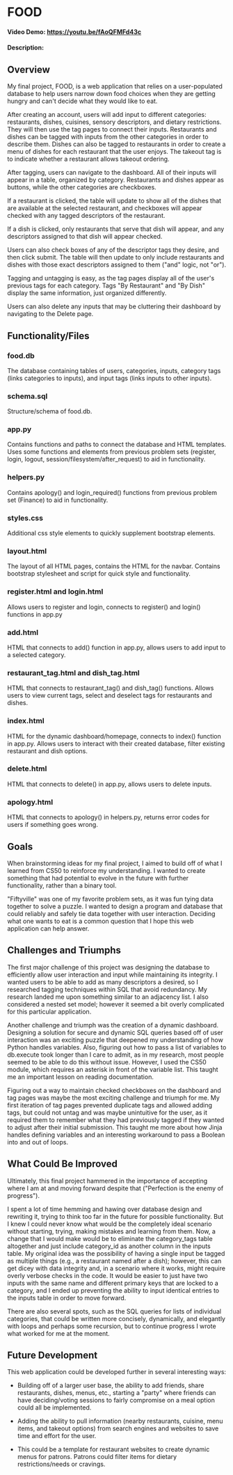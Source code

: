 # FOOD
#### Video Demo: https://youtu.be/fAoQFMFd43c
#### Description:
## Overview
My final project, FOOD, is a web application that relies on a user-populated database to help users narrow down food choices when they are getting hungry and can't decide what they would like to eat.

After creating an account, users will add input to different categories: restaurants, dishes, cuisines, sensory descriptors, and dietary restrictions. They will then use the tag pages to connect their inputs. Restaurants and dishes can be tagged with inputs from the other categories in order to describe them. Dishes can also be tagged to restaurants in order to create a menu of dishes for each restaurant that the user enjoys. The takeout tag is to indicate whether a restaurant allows takeout ordering.

After tagging, users can navigate to the dashboard. All of their inputs will appear in a table, organized by category. Restaurants and dishes appear as buttons, while the other categories are checkboxes. 

If a restaurant is clicked, the table will update to show all of the dishes that are available at the selected restaurant, and checkboxes will appear checked with any tagged descriptors of the restaurant. 

If a dish is clicked, only restaurants that serve that dish will appear, and any descriptors assigned to that dish will appear checked.

Users can also check boxes of any of the descriptor tags they desire, and then click submit. The table will then update to only include restaurants and dishes with those exact descriptors assigned to them ("and" logic, not "or").

Tagging and untagging is easy, as the tag pages display all of the user's previous tags for each category. Tags "By Restaurant" and "By Dish" display the same information, just organized differently.

Users can also delete any inputs that may be cluttering their dashboard by navigating to the Delete page.

## Functionality/Files

### food.db
The database containing tables of users, categories, inputs, category tags (links categories to inputs), and input tags (links inputs to other inputs).

### schema.sql
Structure/schema of food.db.

### app.py
Contains functions and paths to connect the database and HTML templates. Uses some functions and elements from previous problem sets (register, login, logout, session/filesystem/after_request) to aid in functionality.

### helpers.py
Contains apology() and login_required() functions from previous problem set (Finance) to aid in functionality.

### styles.css
Additional css style elements to quickly supplement bootstrap elements.

### layout.html
The layout of all HTML pages, contains the HTML for the navbar. Contains bootstrap stylesheet and script for quick style and functionality.

### register.html and login.html
Allows users to register and login, connects to register() and login() functions in app.py

### add.html
HTML that connects to add() function in app.py, allows users to add input to a selected category.

### restaurant_tag.html and dish_tag.html
HTML that connects to restaurant_tag() and dish_tag() functions. Allows users to view current tags, select and deselect tags for restaurants and dishes.

### index.html
HTML for the dynamic dashboard/homepage, connects to index() function in app.py. Allows users to interact with their created database, filter existing restaurant and dish options.

### delete.html
HTML that connects to delete() in app.py, allows users to delete inputs.

### apology.html
HTML that connects to apology() in helpers.py, returns error codes for users if something goes wrong.


## Goals
When brainstorming ideas for my final project, I aimed to build off of what I learned from CS50 to reinforce my understanding. I wanted to create something that had potential to evolve in the future with further functionality, rather than a binary tool.

"Fiftyville" was one of my favorite problem sets, as it was fun tying data together to solve a puzzle. I wanted to design a program and database that could reliably and safely tie data together with user interaction. Deciding what one wants to eat is a common question that I hope this web application can help answer.

## Challenges and Triumphs
The first major challenge of this project was designing the database to efficiently allow user interaction and input while maintaining its integrity. I wanted users to be able to add as many descriptors a desired, so I researched tagging techniques within SQL that avoid redundancy. My research landed me upon something similar to an adjacency list. I also considered a nested set model; however it seemed a bit overly complicated for this particular application.

Another challenge and triumph was the creation of a dynamic dashboard. Designing a solution for secure and dynamic SQL queries based off of user interaction was an exciting puzzle that deepened my understanding of how Python handles variables. Also, figuring out how to pass a list of variables to db.execute took longer than I care to admit, as in my research, most people seemed to be able to do this without issue. However, I used the CS50 module, which requires an asterisk in front of the variable list. This taught me an important lesson on reading documentation.

Figuring out a way to maintain checked checkboxes on the dashboard and tag pages was maybe the most exciting challenge and triumph for me. My first iteration of tag pages prevented duplicate tags and allowed adding tags, but could not untag and was maybe unintuitive for the user, as it required them to remember what they had previously tagged if they wanted to adjust after their initial submission. This taught me more about how Jinja handles defining variables and an interesting workaround to pass a Boolean into and out of loops.

## What Could Be Improved
Ultimately, this final project hammered in the importance of accepting where I am at and moving forward despite that ("Perfection is the enemy of progress"). 

I spent a lot of time hemming and hawing over database design and rewriting it, trying to think too far in the future for possible functionality. But I knew I could never know what would be the completely ideal scenario without starting, trying, making mistakes and learning from them. Now, a change that I would make would be to eliminate the category_tags table altogether and just include category_id as another column in the inputs table. My original idea was the possibility of having a single input be tagged as multiple things (e.g., a restaurant named after a dish); however, this can get dicey with data integrity and, in a scenario where it works, might require overly verbose checks in the code. It would be easier to just have two inputs with the same name and different primary keys that are locked to a category, and I ended up preventing the ability to input identical entries to the inputs table in order to move forward.

There are also several spots, such as the SQL queries for lists of individual categories, that could be written more concisely, dynamically, and elegantly with loops and perhaps some recursion, but to continue progress I wrote what worked for me at the moment.

## Future Development
This web application could be developed further in several interesting ways:

- Building off of a larger user base, the ability to add friends, share restaurants, dishes, menus, etc., starting a "party" where friends can have deciding/voting sessions to fairly compromise on a meal option could all be implemented.

- Adding the ability to pull information (nearby restaurants, cuisine, menu items, and takeout options) from search engines and websites to save time and effort for the user.

- This could be a template for restaurant websites to create dynamic menus for patrons. Patrons could filter items for dietary restrictions/needs or cravings.